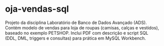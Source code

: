 # oja-vendas-sql
Projeto da disciplina Laboratório de Banco de Dados Avançado (ADS). Contém modelo de vendas para loja de roupas (camisas, calças e vestidos), baseado no exemplo PETSHOP. Inclui PDF com descrição e script SQL (DDL, DML, triggers e consultas) para prática em MySQL Workbench.
